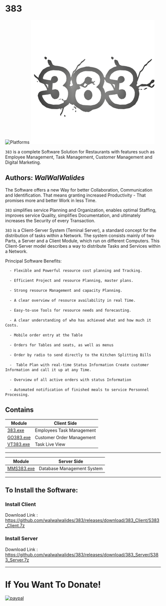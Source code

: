 # 383
![Platforms](https://img.shields.io/badge/Supported%20platforms-Win32%20and%20Win64-red.svg)
![](383.png)

`383` is a complete Software Solution for Restaurants with features such as Employee Management, Task Management, Customer Management and Digital Marketing.


**Authors:**  *WalWalWalides*
------

The Software offers a new Way for better Collaboration, Communication and Identification. That means granting increased Productivity - That promises more and better Work in less Time.

`383` simplifies service Planning and Organization, enables optimal Staffing, improves service Quality, simplifies Documentation, and ultimately increases the Security of every Transaction.

`383` is a Client-Server System (Teminal Server), a standard concept for the distribution of tasks within a Network.
The system consists mainly of two Parts, a Server and a Client Module, which run on different Computers.
This Client-Server model describes a way to distribute Tasks and Services within a Network.


Principal Software Benefits:

      - Flexible and Powerful resource cost planning and Tracking.

      - Efficient Project and resource Planning, master plans.

      - Strong resource Management and capacity Planning.

      - A clear overview of resource availability in real Time.

      - Easy-to-use Tools for resource needs and forecasting.

      - A clear understanding of who has achieved what and how much it Costs.

      - Mobile order entry at the Table

      - Orders for Tables and seats, as well as menus

      - Order by radio to send directly to the Kitchen Splitting Bills

      -  Table Plan with real-time Status Information Create customer Information and call it up at any Time.

      - Overview of all active orders with status Information

      - Automated notification of finished meals to service Personnel Processing.
    
    


## Contains

| Module | Client Side | 
| --- | --- |
|[383.exe](https://github.com/walwalwalides/383/tree/master/Client/383)|Employees Task Management       |
|[GO383.exe](https://github.com/walwalwalides/383/tree/master/Client/GO383)| Customer Order Management  |
|[VT383.exe](https://github.com/walwalwalides/383/tree/master/Client/VT383)| Task Live View             |

------

| Module | Server Side | 
| --- | --- |
|[MMS383.exe](https://github.com/walwalwalides/383/tree/master/Server/MMS383)|Database Management System|

------

## To Install the Software:

### Install Client 
Download Link : https://github.com/walwalwalides/383/releases/download/383_Client/S383_Client.7z

### Install Server
Download Link : https://github.com/walwalwalides/383/releases/download/383_Server/S383_Server.7z

------

# If You Want To Donate!

[![paypal](https://www.paypalobjects.com/en_US/i/btn/btn_donateCC_LG.gif)](https://www.paypal.com/cgi-bin/webscr?cmd=_s-xclick&hosted_button_id=Y79F36A9BGLHS&source=url)


